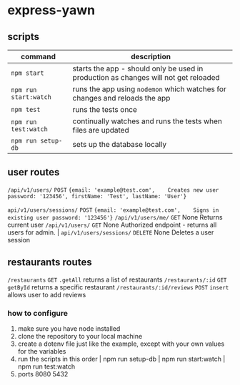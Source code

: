 # express-yawn

## scripts

| command                | description                                                                         |
| ---------------------- | ----------------------------------------------------------------------------------- |
| `npm start`            | starts the app - should only be used in production as changes will not get reloaded |
| `npm run start:watch`  | runs the app using `nodemon` which watches for changes and reloads the app          |
| `npm test`             | runs the tests once                                                                 |
| `npm run test:watch`   | continually watches and runs the tests when files are updated                       |
| `npm run setup-db`     | sets up the database locally                                                        |

## user routes

`/api/v1/users/`            `POST`          `{email: 'example@test.com',    Creates new user
                                              password: '123456',
                                              firstName: 'Test',
                                              lastName: 'User'}`

`api/v1/users/sessions/`    `POST`          `{email: 'example@test.com',    Signs in existing user
                                              password: '123456'}`
`/api/v1/users/me/`         `GET`           None                            Returns current user
`/api/v1/users/`            `GET`           None                            Authorized endpoint - returns all users for admin. |
`api/v1/users/sessions/`    `DELETE`        None                            Deletes a user session

## restaurants routes

`/restaurants`              `GET`           `.getAll`                       returns a list of restaurants
`/restaurants/:id`          `GET`           `getById`                       returns a specific restaurant
`/restaurants/:id/reviews`  `POST`          `insert`                        allows user to add reviews

### how to configure

1. make sure you have node installed
2. clone the repository to your local machine
3. create a dotenv file just like the example, except with your own values for the variables
4. run the scripts in this order | npm run setup-db | npm run start:watch | npm run test:watch
5. ports 8080 5432

